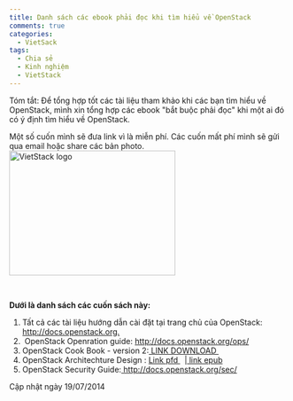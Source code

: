 ```yaml
---
title: Danh sách các ebook phải đọc khi tìm hiểu về OpenStack
comments: true
categories: 
  - VietSack
tags: 
  - Chia sẻ
  - Kinh nghiệm
  - VietStack
---
```

Tóm tắt: Để tổng hợp tốt các tài liệu tham khảo khi các bạn tìm hiểu về OpenStack, mình xin tổng hợp các ebook "bắt buộc phải đọc" khi một ai đó có ý định tìm hiểu về OpenStack.

Một số cuốn mình sẽ đưa link vì là miễn phí. Các cuốn mất phí mình sẽ gửi qua email hoặc share các bản photo.
<a href="http://vietstack.files.wordpress.com/2014/07/logo-vietstack-800x600.png"><img class="aligncenter size-medium wp-image-290" src="http://vietstack.files.wordpress.com/2014/07/logo-vietstack-800x600.png?w=300" alt="VietStack logo" width="300" height="225" /></a>

&nbsp;

<strong>Dưới là danh sách các cuốn sách này: </strong><!--more-->
<ol>
	<li>Tất cả các tài liệu hướng dẫn cài đặt tại trang chủ của OpenStack:<a href="//docs.openstack.org" target="_blank"> http://docs.openstack.org.</a></li>
	<li> OpenStack Openration guide: <a href="http://docs.openstack.org/ops/" target="_blank">http://docs.openstack.org/ops/</a></li>
	<li>OpenStack Cook Book - version 2:<a href="https://www.dropbox.com/s/bgokg98koqj3pfs/Cookbook%20OpenStack%20Version%202.pdf" target="_blank"> LINK DOWNLOAD </a></li>
	<li>OpenStack Architechture Design : <a href="https://www.dropbox.com/s/7xudm820l9s4h1o/OpenStackArchitectureDesignGuide.pdf" target="_blank">Link pfd </a>  |<a href="https://www.dropbox.com/s/cg84b1jub6x3bhs/OpenStackArchitectureDesignGuide.epub" target="_blank"> link epub</a></li>
	<li>OpenStack Security Guide:<a href="http://docs.openstack.org/sec/" target="_blank"> http://docs.openstack.org/sec/</a></li>
</ol>
Cập nhật ngày 19/07/2014
